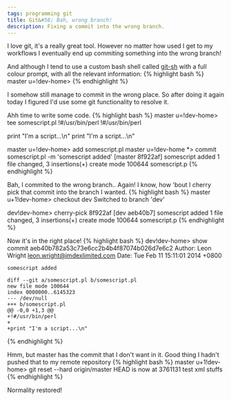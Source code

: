 ```yaml
---
tags: programming git
title: Git&#58; Bah, wrong branch!
description: Fixing a commit into the wrong branch.
---
```


I love git, it's a really great tool. However no matter how used I get to my workflows I eventually end up commiting something into the wrong branch!

And although I tend to use a custom bash shell called [git-sh](https://github.com/rtomayko/git-sh) with a full colour prompt, with all the relevant information:
{% highlight bash %}
master u=!dev-home>
{% endhighlight %}
<!--more-->

I somehow still manage to commit in the wrong place. So after doing it again today I figured I'd use some git functionality to resolve it.

Ahh time to write some code.
{% highlight bash %}
master u=!dev-home> tee somescript.pl
!#/usr/bin/perl
!#/usr/bin/perl


print "I'm a script...\n"
print "I'm a script...\n"

master u=!dev-home> add somescript.pl 
master u=!dev-home *> commit somescript.pl -m 'somescript added'
[master 8f922af] somescript added
 1 file changed, 3 insertions(+)
  create mode 100644 somescript.p
{% endhighlight %}

Bah, I commited to the wrong branch.. Again! I know, how 'bout I cherry pick that commit into the branch I wanted.
{% highlight bash %}
master u+1!dev-home> checkout dev
Switched to branch 'dev'

dev!dev-home> cherry-pick 8f922af
[dev aeb40b7] somescript added
 1 file changed, 3 insertions(+)
  create mode 100644 somescript.p
{% endhighlight %}

Now it's in the right place!
{% highlight bash %}
dev!dev-home> show
commit aeb40b782a53c73e6cc2b4b4f87074b026d7e6c2
Author: Leon Wright <leon.wright@imdexlimited.com>
Date:   Tue Feb 11 15:11:01 2014 +0800

    somescript added

    diff --git a/somescript.pl b/somescript.pl
    new file mode 100644
    index 0000000..6145323
    --- /dev/null
    +++ b/somescript.pl
    @@ -0,0 +1,3 @@
    +!#/usr/bin/perl
    +
    +print "I'm a script...\n"
{% endhighlight %}


Hmm, but master has the commit that I don't want in it. Good thing I hadn't pushed that to my remote repository
{% highlight bash %}
master u+1!dev-home> git reset --hard origin/master 
HEAD is now at 3761131 test xml stuffs
{% endhighlight %}

Normality restored!
